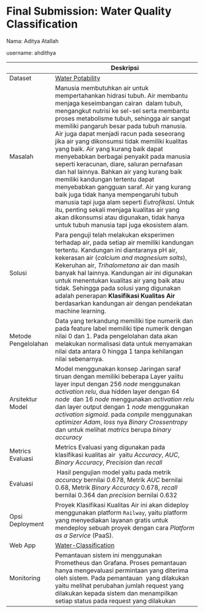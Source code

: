 # Final Submission: Water Quality Classification

Nama: Aditya Atallah

username: ahdithya

| |  Deskripsi |
|-|--|
|Dataset| [Water Potability](https://www.kaggle.com/datasets/adityakadiwal/water-potability)  |
| Masalah |Manusia membutuhkan air untuk mempertahankan hidrasi tubuh. Air membantu menjaga keseimbangan cairan  dalam tubuh, mengangkut nutrisi ke sel-sel serta membantu proses metabolisme tubuh, sehingga air sangat memiliki pangaruh besar pada tubuh manusia. Air juga dapat menjadi racun pada seseorang jika air yang dikonsumsi tidak memiliki kualitas yang baik. Air yang kurang baik dapat menyebabkan berbagai penyakit pada manusia seperti keracunan, diare, saluran pernafasan dan hal lainnya. Bahkan air yang kurang baik memiliki kandungan tertentu dapat menyebabkan gangguan saraf. Air yang kurang baik juga tidak hanya mempengaruhi tubuh manusia tapi juga alam seperti _Eutrofikasi_. Untuk itu, penting sekali menjaga kualitas air yang akan dikonsumsi atau digunakan, tidak hanya untuk tubuh manusia tapi juga ekosistem alam.|
| Solusi |Para penguji telah melakukan eksperimen terhadap air, pada setiap air memiliki kandungan tertentu. Kandungan ini diantaranya pH air, kekerasan air (_calcium and magnesium salts_),  Kekeruhan air, _Trihalometana_ air dan masih banyak hal lainnya. Kandungan air ini digunakan untuk menentukan kualitas air yang baik atau tidak. Sehingga pada solusi yang digunakan adalah penerapan **Klasifikasi Kualitas Air** berdasarkan kandungan air dengan pendekatan machine learning.|
| Metode Pengelolahan | Data yang terkandung memiliki tipe numerik dan pada feature label memiliki tipe numerik dengan nilai 0 dan 1. Pada pengelolahan data akan melakukan normalisasi data untuk menyamakan nilai data antara 0 hingga 1 tanpa kehilangan nilai sebenarnya.|
| Arsitektur Model | Model menggunakan konsep Jaringan saraf tiruan dengan memiliki beberapa Layer yaiitu layer input dengan 256 _node_ menggunakan _activation relu_, dua hidden layer dengan 64 _node_  dan 16 _node_ menggunakan _activation relu_ dan layer output dengan 1 _node_ menggunakan _activation sigmoid_. pada _compile_ menggunakan _optimizer_ _Adam_, _loss_ nya _Binary_ _Crossentropy_ dan untuk melihat _matrics_ berupa _binary accuracy_|
| Metrics Evaluasi | Metrics Evaluasi yang digunakan pada klasifikasi kualitas air  yaitu _Accuracy_, _AUC_, _Binary Accuracy_, _Precision_ dan _recall_|
| Evaluasi |  Hasil pengujian model yaitu pada metrik _accuracy_ bernilai 0.678, Metrik _AUC_ bernilai 0.68, Metrik _Binary Accuracy_ 0.678, _recall_ bernilai 0.364 dan _precision_ bernilai 0.632  |
|Opsi Deployment|Proyek Klasifikasi Kualitas Air ini akan dideploy menggunakan platform `Railway`, yaitu platform yang menyediakan layanan gratis untuk mendeploy sebuah proyek dengan cara _Platform as a Service_ (PaaS).|
|Web App| [Water-Classification](https://water-classification.up.railway.app/)|
|Monitoring| Pemantauan sistem ini menggunakan Prometheus dan Grafana. Proses pemantauan hanya mengevaluasi permintaan yang diterima oleh sistem. Pada pemantauan  yang dilakukan yaitu melihat perubahan jumlah request yang dilakukan kepada sistem dan menampilkan setiap status pada request yang dilakukan|



